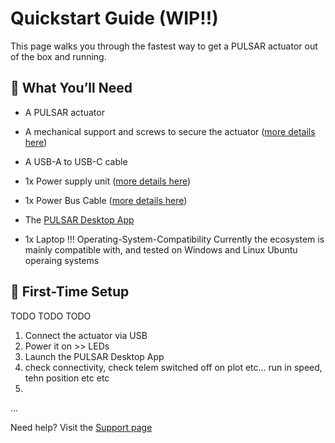 # Quickstart Guide (WIP!!)

This page walks you through the fastest way to get a PULSAR actuator out of the box and running.

## 🧰 What You’ll Need

- A PULSAR actuator 
- A mechanical support and screws to secure the actuator ([more details here](mechanical_interfaces.md))
- A USB-A to USB-C cable
- 1x Power supply unit ([more details here](electrical_interfaces.md#Power-Bus))
- 1x Power Bus Cable ([more details here](electrical_interfaces.md#Power-Bus-Cable))
- The [PULSAR Desktop App](gui.md)

- 1x Laptop
!!! Operating-System-Compatibility
    Currently the ecosystem is mainly compatible with, and tested on Windows and Linux Ubuntu operaing systems

## 🚀 First-Time Setup

TODO TODO TODO

1. Connect the actuator via USB
2. Power it on >> LEDs
3. Launch the PULSAR Desktop App
4. check connectivity, check telem switched off on plot etc... run in speed, tehn position etc etc
5. 

...

Need help? Visit the [Support page](support.md)
